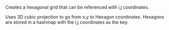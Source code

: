 Creates a hexagonal grid that can be referenced with i,j coordinates.

Uses 3D cubic projection to go from x,y to Hexagon coordinates.
Hexagons are stored in a hashmap with the i,j coordinates as the key.
